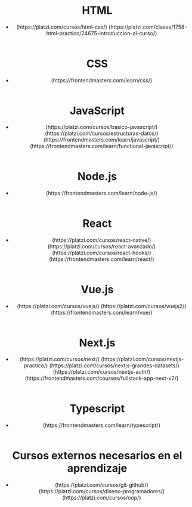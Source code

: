 <!DOCTYPE html>

<html lang="en">

<head>
    <meta charset="UTF-8">
    <meta http-equiv="X-UA-Compatible" content="IE=edge">
    <meta name="viewport" content="width=device-width, initial-scale=1.0">
    <title> Clases, manejo y estructura en programacion</title>
    
</head>
<body>
    <header>
    <h1> HTML </h1>
        <nav>
            <ul>
                <li>
                    (https://platzi.com/cursos/html-css/)
                    (https://platzi.com/clases/1758-html-practico/24675-introduccion-al-curso/)
                </li>
            </ul> 
        </nav>
    </header>
    <header>
    <h1> CSS </h1>
        <nav>
            <ul>
                <li>
                    (https://frontendmasters.com/learn/css/)
                </li>
            </ul> 
        </nav>
    </header>
    <header>
    <h1> JavaScript </h1>
        <nav>
            <ul>
                <li>
                    (https://platzi.com/cursos/basico-javascript/)
                    (https://platzi.com/cursos/estructuras-datos/)
                    (https://frontendmasters.com/learn/javascript/)
                    (https://frontendmasters.com/learn/functional-javascript/)
                </li>
            </ul> 
        </nav>
    </header>
    <header>
    <h1> Node.js </h1>
        <nav>
            <ul>
                <li>
                    (https://frontendmasters.com/learn/node-js/)
                </li>
            </ul> 
        </nav>
    </header>
    <header>
    <h1> React </h1>
        <nav>
            <ul>
                <li>
                    (https://platzi.com/cursos/react-native/)
                    (https://platzi.com/cursos/react-avanzado/)
                    (https://platzi.com/cursos/react-hooks/)
                    (https://frontendmasters.com/learn/react/)
                </li>
            </ul> 
        </nav>
    </header>
    <header>
    <h1> Vue.js </h1>
        <nav>
            <ul>
                <li>
                    (https://platzi.com/cursos/vuejs/)
                    (https://platzi.com/cursos/vuejs2/)
                    (https://frontendmasters.com/learn/vue/)
                </li>
            </ul> 
        </nav>
    </header>
    <header>
    <h1> Next.js </h1>
        <nav>
            <ul>
                <li>
                    (https://platzi.com/cursos/next/)
                    (https://platzi.com/cursos/nextjs-practico/)
                    (https://platzi.com/cursos/nextjs-grandes-datasets/)
                    (https://platzi.com/cursos/nextjs-auth/)
                    (https://frontendmasters.com/courses/fullstack-app-next-v2/)
                </li>
            </ul> 
        </nav>
    </header>
    <header>
    <h1> Typescript </h1>
        <nav>
            <ul>
                <li>
                    (https://frontendmasters.com/learn/typescript/)
                </li>
            </ul> 
        </nav>
    </header>
    <header>
    <h1> Cursos externos necesarios en el aprendizaje </h1>
        <nav>
            <ul>
                <li>
                    (https://platzi.com/cursos/git-github/)
                    (https://platzi.com/cursos/diseno-programadores/)
                    (https://platzi.com/cursos/oop/)
                </li>
            </ul> 
        </nav>
    </header>

</body>
</html>
